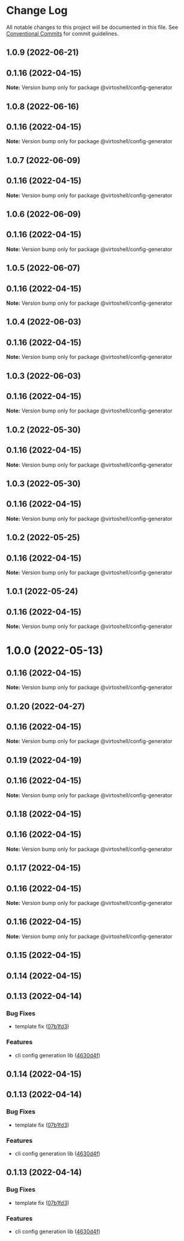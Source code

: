 # Change Log

All notable changes to this project will be documented in this file.
See [Conventional Commits](https://conventionalcommits.org) for commit guidelines.

## 1.0.9 (2022-06-21)



## 0.1.16 (2022-04-15)

**Note:** Version bump only for package @virtoshell/config-generator





## 1.0.8 (2022-06-16)



## 0.1.16 (2022-04-15)

**Note:** Version bump only for package @virtoshell/config-generator





## 1.0.7 (2022-06-09)



## 0.1.16 (2022-04-15)

**Note:** Version bump only for package @virtoshell/config-generator





## 1.0.6 (2022-06-09)



## 0.1.16 (2022-04-15)

**Note:** Version bump only for package @virtoshell/config-generator





## 1.0.5 (2022-06-07)



## 0.1.16 (2022-04-15)

**Note:** Version bump only for package @virtoshell/config-generator





## 1.0.4 (2022-06-03)



## 0.1.16 (2022-04-15)

**Note:** Version bump only for package @virtoshell/config-generator





## 1.0.3 (2022-06-03)



## 0.1.16 (2022-04-15)

**Note:** Version bump only for package @virtoshell/config-generator





## 1.0.2 (2022-05-30)



## 0.1.16 (2022-04-15)

**Note:** Version bump only for package @virtoshell/config-generator





## 1.0.3 (2022-05-30)



## 0.1.16 (2022-04-15)

**Note:** Version bump only for package @virtoshell/config-generator





## 1.0.2 (2022-05-25)



## 0.1.16 (2022-04-15)

**Note:** Version bump only for package @virtoshell/config-generator





## 1.0.1 (2022-05-24)



## 0.1.16 (2022-04-15)

**Note:** Version bump only for package @virtoshell/config-generator





# 1.0.0 (2022-05-13)



## 0.1.16 (2022-04-15)

**Note:** Version bump only for package @virtoshell/config-generator





## 0.1.20 (2022-04-27)



## 0.1.16 (2022-04-15)

**Note:** Version bump only for package @virtoshell/config-generator





## 0.1.19 (2022-04-19)



## 0.1.16 (2022-04-15)

**Note:** Version bump only for package @virtoshell/config-generator





## 0.1.18 (2022-04-15)



## 0.1.16 (2022-04-15)

**Note:** Version bump only for package @virtoshell/config-generator





## 0.1.17 (2022-04-15)



## 0.1.16 (2022-04-15)

**Note:** Version bump only for package @virtoshell/config-generator





## 0.1.16 (2022-04-15)

**Note:** Version bump only for package @virtoshell/config-generator





## 0.1.15 (2022-04-15)



## 0.1.14 (2022-04-15)



## 0.1.13 (2022-04-14)


### Bug Fixes

* template fix ([07b1fd3](https://github.com/VirtoCommerce/platform-manager-sdk/commit/07b1fd3f75022ac9b7e130774b1475d4e9239649))


### Features

* cli config generation lib ([4630d4f](https://github.com/VirtoCommerce/platform-manager-sdk/commit/4630d4f055e8300eaf69d8e0f5ac94fa31c91703))





## 0.1.14 (2022-04-15)



## 0.1.13 (2022-04-14)


### Bug Fixes

* template fix ([07b1fd3](https://github.com/VirtoCommerce/platform-manager-sdk/commit/07b1fd3f75022ac9b7e130774b1475d4e9239649))


### Features

* cli config generation lib ([4630d4f](https://github.com/VirtoCommerce/platform-manager-sdk/commit/4630d4f055e8300eaf69d8e0f5ac94fa31c91703))





## 0.1.13 (2022-04-14)


### Bug Fixes

* template fix ([07b1fd3](https://github.com/VirtoCommerce/platform-manager-sdk/commit/07b1fd3f75022ac9b7e130774b1475d4e9239649))


### Features

* cli config generation lib ([4630d4f](https://github.com/VirtoCommerce/platform-manager-sdk/commit/4630d4f055e8300eaf69d8e0f5ac94fa31c91703))
